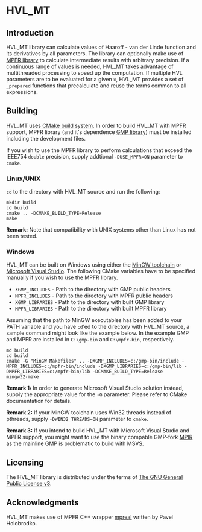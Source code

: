 HVL_MT
===

Introduction
---

HVL_MT library can calculate values of Haaroff - van der Linde function and its derivatives by all parameters. The library can optionally make use of [MPFR library](http://www.mpfr.org/) to calculate intermediate results with arbitrary precision. If a continuous range of values is needed, HVL_MT takes advantage of multithreaded processing to speed up the computation. If multiple HVL parameters are to be evaluated for a given `x`, HVL_MT provides a set of `_prepared` functions that precalculate and reuse the terms common to all expressions.

Building
---

HVL_MT uses [CMake build system](https://cmake.org/). In order to build HVL_MT with MPFR support, MPFR library (and it's dependence [GMP library](https://gmplib.org/)) must be installed including the development files.

If you wish to use the MPFR library to perform calculations that exceed the IEEE754 `double` precision, supply addtional `-DUSE_MPFR=ON` parameter to `cmake`.

### Linux/UNIX

`cd` to the directory with HVL_MT source and run the following:

    mkdir build
    cd build
    cmake .. -DCMAKE_BUILD_TYPE=Release
    make

**Remark:** Note that compatibility with UNIX systems other than Linux has not been tested.

### Windows

HVL_MT can be built on Windows using either the [MinGW toolchain](http://www.mingw.org/) or [Microsoft Visual Studio](https://www.visualstudio.com/). The following CMake variables have to be specified manually if you wish to use the MPFR library.

- `XGMP_INCLUDES` - Path to the directory with GMP public headers
- `MPFR_INCLUDES` - Path to the directory with MPFR public headers
- `XGMP_LIBRARIES` - Path to the directory with built GMP library
- `MPFR_LIBRARIES` - Path to the directory with built MPFR library

Assuming that the path to MinGW executables has been added to your PATH variable and you have `cd`'ed to the directory with HVL_MT source, a sample command might look like the example below. In the example GMP and MPFR are installed in `C:\gmp-bin` and `C:\mpfr-bin`, respectively.


    md build
    cd build
    cmake -G "MinGW Makefiles" .. -DXGMP_INCLUDES=c:/gmp-bin/include -MPFR_INCLUDES=c:/mpfr-bin/include -DXGMP_LIBRARIES=c:/gmp-bin/lib -DMPFR_LIBRARIES=c:/mpfr-bin/lib -DCMAKE_BUILD_TYPE=Release
    mingw32-make

**Remark 1:** In order to generate Microsoft Visual Studio solution instead, supply the appropriate value for the `-G` parameter. Please refer to CMake documentation for details.

**Remark 2:** If your MinGW toolchain uses Win32 threads instead of pthreads, supply `-DWIN32_THREADS=ON` parameter to `cmake`.

**Remark 3:**  If you intend to build HVL_MT with Microsoft Visual Studio and MPFR support, you might want to use the binary compable GMP-fork [MPIR](http://www.mpir.org/) as the mainline GMP is problematic to build with MSVS.

Licensing
---
The HVL_MT library is distributed under the terms of [The GNU General Public License v3](https://www.gnu.org/licenses/gpl-3.0.en.html).

Acknowledgments
---

HVL_MT makes use of MPFR C++ wrapper [mpreal](http://www.holoborodko.com/pavel/mpfr/) written by Pavel Holobrodko.
